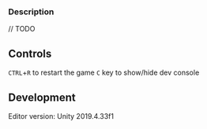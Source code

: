 ### Description

// TODO

## Controls

`CTRL`+`R` to restart the game
`C` key to show/hide dev console 

## Development

Editor version: Unity 2019.4.33f1